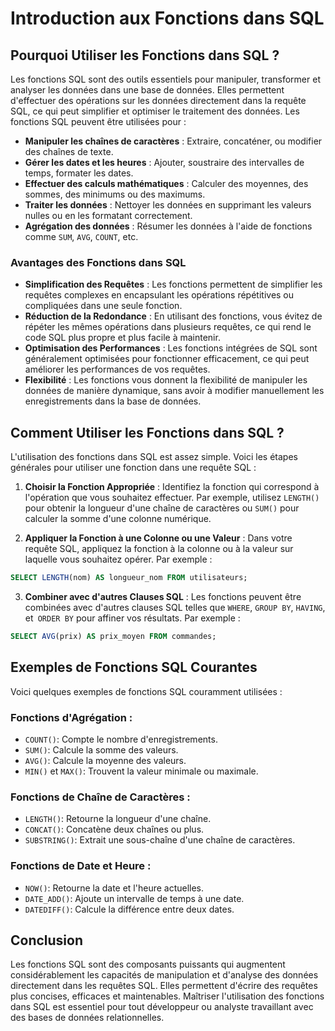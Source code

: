 # Introduction aux Fonctions dans SQL

## Pourquoi Utiliser les Fonctions dans SQL ?

Les fonctions SQL sont des outils essentiels pour manipuler, transformer et analyser les données dans une base de données. Elles permettent d'effectuer des opérations sur les données directement dans la requête SQL, ce qui peut simplifier et optimiser le traitement des données. Les fonctions SQL peuvent être utilisées pour :

- **Manipuler les chaînes de caractères** : Extraire, concaténer, ou modifier des chaînes de texte.
- **Gérer les dates et les heures** : Ajouter, soustraire des intervalles de temps, formater les dates.
- **Effectuer des calculs mathématiques** : Calculer des moyennes, des sommes, des minimums ou des maximums.
- **Traiter les données** : Nettoyer les données en supprimant les valeurs nulles ou en les formatant correctement.
- **Agrégation des données** : Résumer les données à l'aide de fonctions comme `SUM`, `AVG`, `COUNT`, etc.

### Avantages des Fonctions dans SQL

- **Simplification des Requêtes** : Les fonctions permettent de simplifier les requêtes complexes en encapsulant les opérations répétitives ou compliquées dans une seule fonction.
- **Réduction de la Redondance** : En utilisant des fonctions, vous évitez de répéter les mêmes opérations dans plusieurs requêtes, ce qui rend le code SQL plus propre et plus facile à maintenir.
- **Optimisation des Performances** : Les fonctions intégrées de SQL sont généralement optimisées pour fonctionner efficacement, ce qui peut améliorer les performances de vos requêtes.
- **Flexibilité** : Les fonctions vous donnent la flexibilité de manipuler les données de manière dynamique, sans avoir à modifier manuellement les enregistrements dans la base de données.

## Comment Utiliser les Fonctions dans SQL ?

L'utilisation des fonctions dans SQL est assez simple. Voici les étapes générales pour utiliser une fonction dans une requête SQL :

1. **Choisir la Fonction Appropriée** : Identifiez la fonction qui correspond à l'opération que vous souhaitez effectuer. Par exemple, utilisez `LENGTH()` pour obtenir la longueur d'une chaîne de caractères ou `SUM()` pour calculer la somme d'une colonne numérique.

2. **Appliquer la Fonction à une Colonne ou une Valeur** : Dans votre requête SQL, appliquez la fonction à la colonne ou à la valeur sur laquelle vous souhaitez opérer. Par exemple :
```sql
SELECT LENGTH(nom) AS longueur_nom FROM utilisateurs;
```
3. **Combiner avec d'autres Clauses SQL** : Les fonctions peuvent être combinées avec d'autres clauses SQL telles que `WHERE`, `GROUP BY`, `HAVING`, et` ORDER BY` pour affiner vos résultats. Par exemple :
```sql
SELECT AVG(prix) AS prix_moyen FROM commandes;
```

## Exemples de Fonctions SQL Courantes
Voici quelques exemples de fonctions SQL couramment utilisées :

### Fonctions d'Agrégation :

- `COUNT()`: Compte le nombre d'enregistrements.
- `SUM()`: Calcule la somme des valeurs.
- `AVG()`: Calcule la moyenne des valeurs.  
- `MIN()` et `MAX()`: Trouvent la valeur minimale ou maximale.

### Fonctions de Chaîne de Caractères :

- `LENGTH()`: Retourne la longueur d'une chaîne.
- `CONCAT()`: Concatène deux chaînes ou plus.
- `SUBSTRING()`: Extrait une sous-chaîne d'une chaîne de caractères.

### Fonctions de Date et Heure :

- `NOW()`: Retourne la date et l'heure actuelles.
- `DATE_ADD()`: Ajoute un intervalle de temps à une date.
- `DATEDIFF()`: Calcule la différence entre deux dates.

## Conclusion
Les fonctions SQL sont des composants puissants qui augmentent considérablement les capacités de manipulation et d'analyse des données directement dans les requêtes SQL. Elles permettent d'écrire des requêtes plus concises, efficaces et maintenables. Maîtriser l'utilisation des fonctions dans SQL est essentiel pour tout développeur ou analyste travaillant avec des bases de données relationnelles.